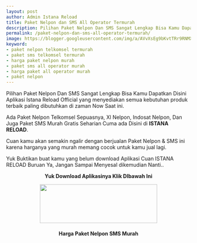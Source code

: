 ```yaml
---
layout: post
author: Admin Istana Reload
title: Paket Nelpon dan SMS All Operator Termurah
description: Pilihan Paket Nelpon Dan SMS Sangat Lengkap Bisa Kamu Dapatkan Disini Aplikasi Istana Reload Official yang menyediakan semua kebutuhan produk terbaik.
permalink: /paket-nelpon-dan-sms-all-operator-termurah/
image: https://blogger.googleusercontent.com/img/a/AVvXsEg9bKvtTRr9RNMXZAq0UO5hLMYfxz9p7HF-I2vqDj8q_CnvCf7coAHcYWEovLR025YRWrGVp641a79aq5Kppead_OCzTNmQipCqbdl3CiR_lEErC8oPEn3_rdVfWtkZVIcWqATf4JM2bsY6Jqn5id4crhkBCmooMtjHbxOH8lMvA_gt7b1QwgeR7sRe-A=s1600
keyword: 
- paket nelpon telkomsel termurah
- paket sms telkomsel termurah
- harga paket nelpon murah
- paket sms all operator murah
- harga paket all operator murah
- paket nelpon
---
```

<p>Pilihan Paket Nelpon Dan SMS Sangat Lengkap Bisa Kamu Dapatkan Disini Aplikasi Istana Reload Official yang menyediakan semua kebutuhan produk terbaik paling dibutuhkan di zaman Now Saat ini.</p>
<p>Ada Paket Nelpon Telkomsel Sepuasnya, Xl Nelpon, Indosat Nelpon, Dan Juga Paket SMS Murah Gratis Seharian Cuma ada Disini di <b>ISTANA RELOAD</b>.</p><p>Cuan kamu akan semakin ngalir dengan berjualan Paket Nelpon &amp; SMS ini karena harganya yang murah memang cocok untuk kamu jual lagi.</p><p>Yuk Buktikan buat kamu yang belum download Aplikasi Cuan ISTANA RELOAD Buruan Ya, Jangan Sampai Menyesal dikemudian Nanti..</p>
<p style="text-align: center;"><b>Yuk Download Aplikasinya Klik DIbawah Ini</b></p><p></p><div class="separator" style="clear: both; text-align: center;"><a href="https://s.id/IRplaystore" style="margin-left: 1em; margin-right: 1em;" target="_blank"><img border="0" data-original-height="165" data-original-width="500" height="106" src="https://blogger.googleusercontent.com/img/a/AVvXsEjKKGxWGVhhaaexEE966JxD3sghZheAlZ2kdIGODt7zmsYfRLOaoP9_TvilHt2NqMuv_Ejz7Aruw0OQSI3i6drgnpwDqF7em9MRtgKRMquiG2WpOz8CQ4Gte8YR9fxO5Ty1cbg5WJLDkt5Tlg2ul0CZvcBe2X5fF2OeQUVYxvFm1jU4V7268x2LBnwcIA=s320" width="320" /></a></div>
<h4 style="clear: both; text-align: center;">Harga Paket Nelpon SMS Murah<br />
<script src="https://istanareload.co.id/tanggal.js" type="text/javascript"></script></h4><br />
<script src="https://istanareload.co.id/harga.php?type=js&amp;lvl=RS&amp;up=25&amp;cttn=PAKET" type="text/javascript"></script>
